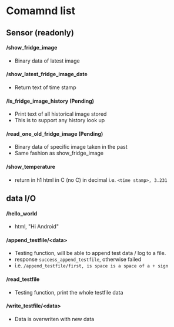 # Comamnd list
## Sensor (readonly)
#### **/show\_fridge_image**
* Binary data of latest image

#### **/show\_latest\_fridge\_image_date**
* Return text of time stamp

#### **/ls\_fridge\_image_history** (Pending)
* Print text of all historical image stored
* This is to support any history look up

#### **/read\_one_old\_fridge\_image** (Pending)
* Binary data of specific image taken in the past
* Same fashion as show_fridge_image

#### **/show_temperature**
* return in h1 html in C (no C) in decimal i.e. ``<time stamp>, 3.231``

## data I/O
#### **/hello_world**
* html, "Hi Android"

#### **/append_testfile/\<data\>**
* Testing function, will be able to append test data / log to a file.
* response ``success_append_testfile``, otherwise failed
* i.e. ``/append_testfile/first, is space is a space of a + sign``

#### **/read_testfile**
* Testing function, print the whole testfile data

#### **/write_testfile/\<data\>**
* Data is overwriten with new data